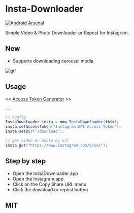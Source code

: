 # Insta-Downloader
[![Android Arsenal](https://img.shields.io/badge/Android%20Arsenal-InstaDownloader-red.svg?style=flat)](https://android-arsenal.com/details/1/6088)

Simple Video &amp; Photo Downloader or Repost for Instagram.

New
-----
- Supports downloading carousel media. 

![gif](http://i.giphy.com/l3fzQ8q7hqaQ2ppOE.gif)


Usage
-----
<< <a href='http://bachors.com/tools/instagram-accesstoken-generator'>Access Token Generator</a> >>
```java
...

// config
InstaDownloader insta = new InstaDownloader(this);
insta.setAccessToken("Instagram API Access Token");
insta.setDir("/download");

// get video or photo by url
insta.get("https://www.instagram.com/p/xxx");
```

Step by step
------------
- Open the InstaDownloader app
- Open the Instagram app
- Click on the Copy Share URL menu
- Click the download or repost button

MIT
------
